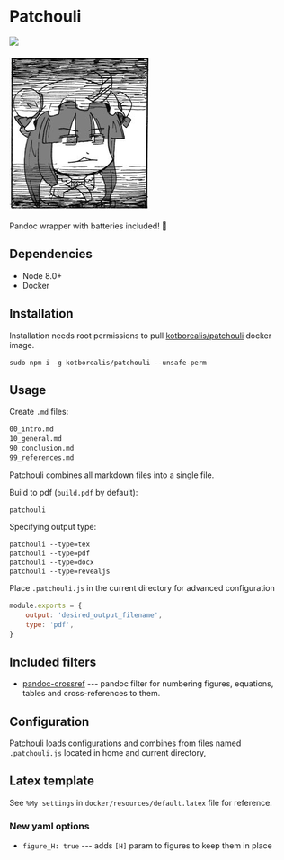 # Patchouli

[![](https://images.microbadger.com/badges/image/kotborealis/patchouli.svg)](https://microbadger.com/images/kotborealis/patchouli "Get your own image badge on microbadger.com")

![](./patche.png)

Pandoc wrapper with batteries included! 🔋

## Dependencies

* Node 8.0+
* Docker

## Installation

Installation needs root permissions to pull [kotborealis/patchouli](https://hub.docker.com/r/kotborealis/patchouli) 
docker image. 

```shell script
sudo npm i -g kotborealis/patchouli --unsafe-perm
```

## Usage

Create `.md` files:
```markdown
00_intro.md
10_general.md
90_conclusion.md
99_references.md
```

Patchouli combines all markdown files into a single file.

Build to pdf (`build.pdf` by default):
```shell script
patchouli
```

Specifying output type:
```shell script
patchouli --type=tex
patchouli --type=pdf
patchouli --type=docx
patchouli --type=revealjs
```

Place `.patchouli.js` in the current directory for advanced configuration
```js
module.exports = {
    output: 'desired_output_filename',
    type: 'pdf',
}
```

## Included filters

* [pandoc-crossref](https://lierdakil.github.io/pandoc-crossref/)
    --- pandoc filter for numbering figures, equations, tables and cross-references to them.

## Configuration

Patchouli loads configurations and combines from files named `.patchouli.js` 
located in home and current directory,

## Latex template

See `%My settings` in `docker/resources/default.latex` file for reference.

### New yaml options

* `figure_H: true` --- adds `[H]` param to figures to keep them in place
